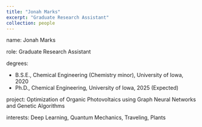 ```yaml
---
title: "Jonah Marks"
excerpt: "Graduate Research Assistant"
collection: people
---
```


name: Jonah Marks

role: Graduate Research Assistant

degrees: 

* B.S.E., Chemical Engineering (Chemistry minor), University of Iowa, 2020
* Ph.D., Chemical Engineering, University of Iowa, 2025 (Expected)

project: Optimization of Organic Photovoltaics using Graph Neural Networks and Genetic Algorithms

interests: Deep Learning, Quantum Mechanics, Traveling, Plants
